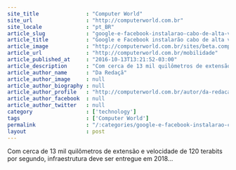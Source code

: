 ```yaml
---
site_title               : "Computer World"
site_url                 : "http://computerworld.com.br"
site_locale              : "pt_BR"
article_slug             : "google-e-facebook-instalarao-cabo-de-alta-velocidade-entre-eua-e-hong-kong"
article_title            : "Google e Facebook instalarão cabo de alta velocidade entre EUA e Hong Kong"
article_image            : "http://computerworld.com.br/sites/beta.computerworld.com.br/files/news_articles/cabo.jpg"
article_url              : "http://computerworld.com.br/mobilidade"
article_published_at     : "2016-10-13T13:21:52-03:00"
article_description      : "Com cerca de 13 mil quilômetros de extensão e velocidade de 120 terabits por segundo, infraestrutura deve ser entregue em 2018..."
article_author_name      : "Da Redaçã"
article_author_image     : null
article_author_biography : null
article_author_profile   : "http://computerworld.com.br/autor/da-redacao"
article_author_facebook  : null
article_author_twitter   : null
category                 : ['technology']
tags                     : ['Computer World']
permalink                : "/:categories/google-e-facebook-instalarao-cabo-de-alta-velocidade-entre-eua-e-hong-kong/"
layout                   : post
---
```


Com cerca de 13 mil quilômetros de extensão e velocidade de 120 terabits por segundo, infraestrutura deve ser entregue em 2018...
